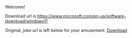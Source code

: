 Welcome! 

Download url is <a href="https://www.microsoft.com/en-us/software-download/windows11">https://www.microsoft.com/en-us/software-download/windows11</a>

Original, joke url is left below for your amusement.
<a href="https://www.youtube.com/watch?v=0U2zJOryHKQ">Download</a>

